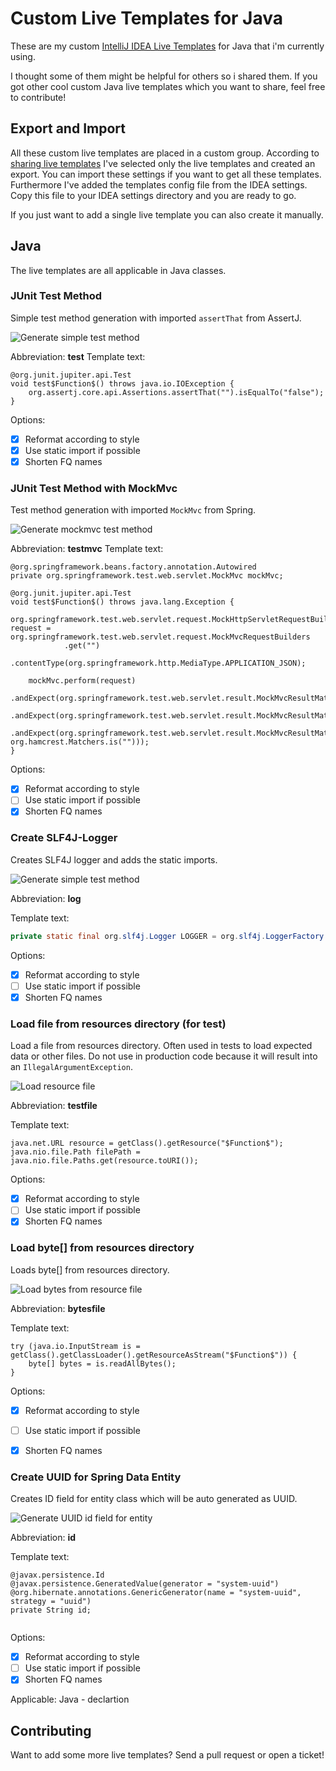 # Custom Live Templates for Java

These are my custom [IntelliJ IDEA Live Templates](https://www.jetbrains.com/help/idea/using-live-templates.html) for Java that i'm currently using.

I thought some of them might be helpful for others so i shared them. If you got other cool custom Java live templates which you want to share, feel free to contribute!

## Export and Import
All these custom live templates are placed in a custom group. According to [sharing live templates](https://www.jetbrains.com/help/idea/sharing-live-templates.html) I've selected only the live templates and created an export. You can import these settings if you want to get all these templates. 
Furthermore I've added the templates config file from the IDEA settings. Copy this file to your IDEA settings directory and you are ready to go.

If you just want to add a single live template you can also create it manually.

## Java
The live templates are all applicable in Java classes.

### JUnit Test Method
Simple test method generation with imported `assertThat` from AssertJ.

![Generate simple test method](test_method/example.gif)

Abbreviation: __test__
Template text:
```
@org.junit.jupiter.api.Test
void test$Function$() throws java.io.IOException {
    org.assertj.core.api.Assertions.assertThat("").isEqualTo("false");
}
```
Options:
- [x] Reformat according to style
- [x] Use static import if possible
- [x] Shorten FQ names

### JUnit Test Method with MockMvc
Test method generation with imported `MockMvc` from Spring.

![Generate mockmvc test method](test_mvc_method/example.gif)

Abbreviation: __testmvc__
Template text:
```
@org.springframework.beans.factory.annotation.Autowired
private org.springframework.test.web.servlet.MockMvc mockMvc;

@org.junit.jupiter.api.Test
void test$Function$() throws java.lang.Exception {
    org.springframework.test.web.servlet.request.MockHttpServletRequestBuilder request = org.springframework.test.web.servlet.request.MockMvcRequestBuilders
            .get("")
            .contentType(org.springframework.http.MediaType.APPLICATION_JSON);

    mockMvc.perform(request)
            .andExpect(org.springframework.test.web.servlet.result.MockMvcResultMatchers.status().isOk())
            .andExpect(org.springframework.test.web.servlet.result.MockMvcResultMatchers.content().contentType(org.springframework.http.MediaType.APPLICATION_JSON))
            .andExpect(org.springframework.test.web.servlet.result.MockMvcResultMatchers.jsonPath("", org.hamcrest.Matchers.is("")));
}
```
Options:
- [x] Reformat according to style
- [ ] Use static import if possible
- [x] Shorten FQ names

### Create SLF4J-Logger
Creates SLF4J logger and adds the static imports.

![Generate simple test method](slf4j_logger/example.gif)

Abbreviation: __log__

Template text:
```java
private static final org.slf4j.Logger LOGGER = org.slf4j.LoggerFactory.getLogger($CLASS$.class);
```
Options:
- [x] Reformat according to style
- [ ] Use static import if possible
- [x] Shorten FQ names

### Load file from resources directory (for test)
Load a file from resources directory. Often used in tests to load expected data or other files.
Do not use in production code because it will result into an ``IllegalArgumentException``.

![Load resource file](test_resource_file/example.gif)

Abbreviation: __testfile__

Template text:
```
java.net.URL resource = getClass().getResource("$Function$");
java.nio.file.Path filePath = java.nio.file.Paths.get(resource.toURI());
```
Options:
- [x] Reformat according to style
- [ ] Use static import if possible
- [x] Shorten FQ names

### Load byte[] from resources directory 
Loads byte[] from resources directory. 

![Load bytes from resource file](load_bytes/example.gif)

Abbreviation: __bytesfile__

Template text:
```
try (java.io.InputStream is = getClass().getClassLoader().getResourceAsStream("$Function$")) {
    byte[] bytes = is.readAllBytes();
}
```
Options:
- [x] Reformat according to style
- [ ] Use static import if possible
- [x] Shorten FQ names


### Create UUID for Spring Data Entity
Creates ID field for entity class which will be auto generated as UUID.

![Generate UUID id field for entity](entity_uuid/example.gif)

Abbreviation: __id__

Template text:
```
@javax.persistence.Id
@javax.persistence.GeneratedValue(generator = "system-uuid")
@org.hibernate.annotations.GenericGenerator(name = "system-uuid", strategy = "uuid")
private String id;


```
Options:
- [x] Reformat according to style
- [ ] Use static import if possible
- [x] Shorten FQ names

Applicable: Java - declartion

## Contributing
Want to add some more live templates? Send a pull request or open a ticket!
